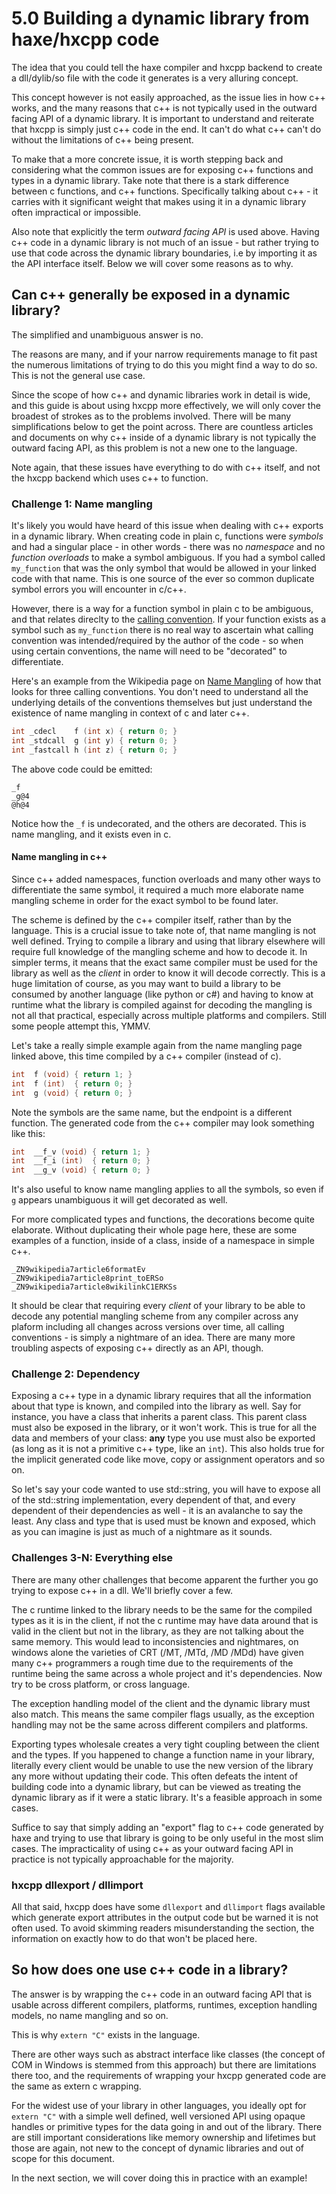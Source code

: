 # 5.0 Building a dynamic library from haxe/hxcpp code

The idea that you could tell the haxe compiler and hxcpp backend to create a dll/dylib/so file with the code it generates is a very alluring concept.

This concept however is not easily approached, as the issue lies in how c++ works, and the many reasons that c++ is not typically used in the outward facing API of a dynamic library. It is important to understand and reiterate that hxcpp is simply just c++ code in the end. It can't do what c++ can't do without the limitations of c++ being present. 

To make that a more concrete issue, it is worth stepping back and considering what the common issues are for exposing c++ functions and types in a dynamic library. Take note that there is a stark difference between c functions, and c++ functions. Specifically talking about c++ - it carries with it significant weight that makes using it in a dynamic library often impractical or impossible.

Also note that explicitly the term _outward facing API_ is used above. Having c++ code in a dynamic library is not much of an issue - but rather trying to use that code across the dynamic library boundaries, i.e by importing it as the API interface itself. Below we will cover some reasons as to why.

## Can c++ generally be exposed in a dynamic library?

The simplified and unambiguous answer is no.   

The reasons are many, and if your narrow requirements manage to fit past the numerous limitations of trying to do this you might find a way to do so. This is not the general use case.

Since the scope of how c++ and dynamic libraries work in detail is wide, and this guide is about using hxcpp more effectively, we will only cover the broadest of strokes as to the problems involved. There will be many simplifications below to get the point across. There are countless articles and documents on why c++ inside of a dynamic library is not typically the outward facing API, as this problem is not a new one to the language.

Note again, that these issues have everything to do with c++ itself, and not the hxcpp backend which uses c++ to function.

### Challenge 1: Name mangling

It's likely you would have heard of this issue when dealing with c++ exports in a dynamic library. When creating code in plain c, functions were _symbols_ and had a singular place - in other words - there was no _namespace_ and no _function overloads_ to make a symbol ambiguous. If you had a symbol called `my_function` that was the only symbol that would be allowed in your linked code with that name. This is one source of the ever so common duplicate symbol errors you will encounter in c/c++.

However, there is a way for a function symbol in plain c to be ambiguous, and that relates direclty to the [calling convention](https://en.wikipedia.org/wiki/X86_calling_conventions). If your function exists as a symbol such as `my_function` there is no real way to ascertain what calling convention was intended/required by the author of the code - so when using certain conventions, the name will need to be "decorated" to differentiate.

Here's an example from the Wikipedia page on [Name Mangling](https://en.wikipedia.org/wiki/Name_mangling) of how that looks for three calling conventions. You don't need to understand all the underlying details of the conventions themselves but just understand the existence of name mangling in context of c and later c++.

```c++
int _cdecl    f (int x) { return 0; }
int _stdcall  g (int y) { return 0; }
int _fastcall h (int z) { return 0; }
```

The above code could be emitted:

```
_f
_g@4
@h@4
```

Notice how the `_f` is undecorated, and the others are decorated. This is name mangling, and it exists even in c.

#### Name mangling in c++

Since c++ added namespaces, function overloads and many other ways to differentiate the same symbol, it required a much more elaborate name mangling scheme in order for the exact symbol to be found later.

The scheme is defined by the c++ compiler itself, rather than by the language. This is a crucial issue to take note of, that name mangling is not well defined. Trying to compile a library and using that library elsewhere will require full knowledge of the mangling scheme and how to decode it. In simpler terms, it means that the exact same compiler must be used for the library as well as the _client_ in order to know it will decode correctly. This is a huge limitation of course, as you may want to build a library to be consumed by another language (like python or c#) and having to know at runtime what the library is compiled against for decoding the mangling is not all that practical, especially across multiple platforms and compilers. Still some people attempt this, YMMV.

Let's take a really simple example again from the name mangling page linked above, this time compiled by a c++ compiler (instead of c).

```c++
int  f (void) { return 1; }
int  f (int)  { return 0; }
int  g (void) { return 0; }
```

Note the symbols are the same name, but the endpoint is a different function.
The generated code from the c++ compiler may look something like this:

```c++
int  __f_v (void) { return 1; }
int  __f_i (int)  { return 0; }
int  __g_v (void) { return 0; }
```

It's also useful to know name mangling applies to all the symbols, so even if `g` appears unambiguous it will get decorated as well.

For more complicated types and functions, the decorations become quite elaborate. Without duplicating their whole page here, these are some examples of a function, inside of a class, inside of a namespace in simple c++.

`_ZN9wikipedia7article6formatEv`   
`_ZN9wikipedia7article8print_toERSo`   
`_ZN9wikipedia7article8wikilinkC1ERKSs`   

It should be clear that requiring every _client_ of your library to be able to decode any potential mangling scheme from any compiler across any plaform including all changes across versions over time, all calling conventions - is simply a nightmare of an idea. There are many more troubling aspects of exposing c++ directly as an API, though. 

### Challenge 2: Dependency

Exposing a c++ type in a dynamic library requires that all the information about that type is known, and compiled into the library as well. Say for instance, you have a class that inherits a parent class. This parent class must also be exposed in the library, or it won't work. This is true for all the data and members of your class: **any** type you use must also be exported (as long as it is not a primitive c++ type, like an `int`). This also holds true for the implicit generated code like move, copy or assignment operators and so on.

So let's say your code wanted to use std::string, you will have to expose all of the std::string implementation, every dependent of that, and every dependent of their dependencies as well - it is an avalanche to say the least. Any class and type that is used must be known and exposed, which as you can imagine is just as much of a nightmare as it sounds.

### Challenges 3-N: Everything else 

There are many other challenges that become apparent the further you go trying to expose c++ in a dll. We'll briefly cover a few. 

The c runtime linked to the library needs to be the same for the compiled types as it is in the client, if not the c runtime may have data around that is valid in the client but not in the library, as they are not talking about the same memory. This would lead to inconsistencies and nightmares, on windows alone the varieties of CRT (/MT, /MTd, /MD /MDd) have given many c++ programmers a rough time due to the requirements of the runtime being the same across a whole project and it's dependencies. Now try to be cross platform, or cross language.

The exception handling model of the client and the dynamic library must also match. This means the same compiler flags usually, as the exception handling may not be the same across different compilers and platforms.

Exporting types wholesale creates a very tight coupling between the client and the types. If you happened to change a function name in your library, literally every client would be unable to use the new version of the library any more without updating their code. This often defeats the intent of building code into a dynamic library, but can be viewed as treating the dynamic library as if it were a static library. It's a feasible approach in some cases.

Suffice to say that simply adding an "export" flag to c++ code generated by haxe and trying to use that library is going to be only useful in the most slim cases. The impracticality of using c++ as your outward facing API in practice is not typically approachable for the majority. 

### hxcpp dllexport / dllimport
All that said, hxcpp does have some `dllexport` and `dllimport` flags available which generate export attributes in the output code but be warned it is not often used. To avoid skimming readers misunderstanding the section, the information on exactly how to do that won't be placed here.


## So how does one use c++ code in a library?

The answer is by wrapping the c++ code in an outward facing API that is usable across different compilers, platforms, runtimes, exception handling models, no name mangling and so on. 

This is why `extern "C"` exists in the language.

There are other ways such as abstract interface like classes (the concept of COM in Windows is stemmed from this approach) but there are limitations there too, and the requirements of wrapping your hxcpp generated code are the same as extern c wrapping. 

For the widest use of your library in other languages, you ideally opt for `extern "C"` with a simple well defined, well versioned API using opaque handles or primitive types for the data going in and out of the library. There are still important considerations like memory ownership and lifetimes but those are again, not new to the concept of dynamic libraries and out of scope for this document.

In the next section, we will cover doing this in practice with an example!

